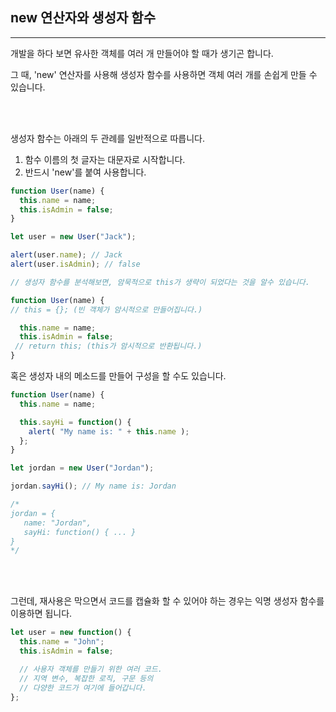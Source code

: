 ## new 연산자와 생성자 함수

---

개발을 하다 보면 유사한 객체를 여러 개 만들어야 할 때가 생기곤 합니다.

그 때, 'new' 연산자를 사용해 생성자 함수를 사용하면 객체 여러 개를 손쉽게 만들 수 있습니다.

<br><br>

생성자 함수는 아래의 두 관례를 일반적으로 따릅니다.

1. 함수 이름의 첫 글자는 대문자로 시작합니다.
2. 반드시 'new'를 붙여 사용합니다.
```jsx
function User(name) {
  this.name = name;
  this.isAdmin = false;
}

let user = new User("Jack");

alert(user.name); // Jack
alert(user.isAdmin); // false

// 생성자 함수를 분석해보면, 암묵적으로 this가 생략이 되었다는 것을 알수 있습니다.

function User(name) {
// this = {}; (빈 객체가 암시적으로 만들어집니다.)

  this.name = name;
  this.isAdmin = false;
 // return this; (this가 암시적으로 반환됩니다.)
}
```

 혹은 생성자 내의 메소드를 만들어 구성을 할 수도 있습니다.

```jsx
function User(name) {
  this.name = name;

  this.sayHi = function() {
    alert( "My name is: " + this.name );
  };
}

let jordan = new User("Jordan");

jordan.sayHi(); // My name is: Jordan

/*
jordan = {
   name: "Jordan",
   sayHi: function() { ... }
}
*/
```

<br><br>

그런데, 재사용은 막으면서 코드를 캡슐화 할 수 있어야 하는 경우는 익명 생성자 함수를 이용하면 됩니다.

```jsx
let user = new function() {
  this.name = "John";
  this.isAdmin = false;

  // 사용자 객체를 만들기 위한 여러 코드.
  // 지역 변수, 복잡한 로직, 구문 등의
  // 다양한 코드가 여기에 들어갑니다.
};
```